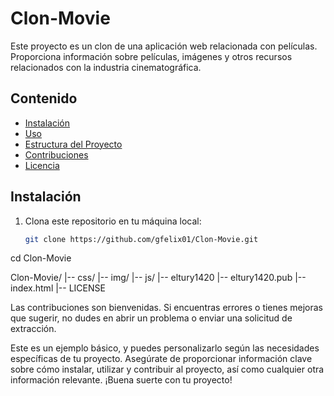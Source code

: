 # Clon-Movie

Este proyecto es un clon de una aplicación web relacionada con películas. Proporciona información sobre películas, imágenes y otros recursos relacionados con la industria cinematográfica.

## Contenido

- [Instalación](#instalación)
- [Uso](#uso)
- [Estructura del Proyecto](#estructura-del-proyecto)
- [Contribuciones](#contribuciones)
- [Licencia](#licencia)

## Instalación

1. Clona este repositorio en tu máquina local:
   ```bash
   git clone https://github.com/gfelix01/Clon-Movie.git


cd Clon-Movie


Clon-Movie/
|-- css/
|-- img/
|-- js/
|-- eltury1420
|-- eltury1420.pub
|-- index.html
|-- LICENSE


Las contribuciones son bienvenidas. Si encuentras errores o tienes mejoras que sugerir, no dudes en abrir un problema o enviar una solicitud de extracción.



Este es un ejemplo básico, y puedes personalizarlo según las necesidades específicas de tu proyecto. Asegúrate de proporcionar información clave sobre cómo instalar, utilizar y contribuir al proyecto, así como cualquier otra información relevante. ¡Buena suerte con tu proyecto!
